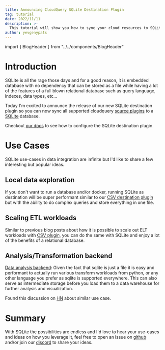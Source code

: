 ```yaml
---
title: Announcing CloudQuery SQLite Destination Plugin
tag: tutorial
date: 2022/11/11
description: >-
  This tutorial will show you how to sync your cloud resources to SQLite database.
author: yevgenypats
---
```


import { BlogHeader } from "../../components/BlogHeader"

<BlogHeader/>

# Introduction

SQLite is all the rage those days and for a good reason, it is embedded database with no dependency that can be stored as a file while having a lot of the features of a full blown relational database such as query language, indexes, data types, etc…

Today I'm excited to announce the release of our new SQLite destination plugin so you can now sync all supported cloudquery [source plugins](../docs/plugins/sources) to a [SQLite](https://www.sqlite.org/index.html) database.

Checkout [our docs](../docs/recipes/destinations/sqlite) to see how to configure the SQLite destination plugin.

# Use Cases

SQLite use-cases in data integration are infinite but I'd like to share a few interesting but popular ideas.

## Local data exploration

If you don't want to run a database and/or docker, running SQLite as destination will be super performant similar to our [CSV destination plugin](../docs/recipes/destinations/csv) but with the ability to do complex queries and store everything in one file.

## Scaling ETL workloads

Similar to previous blog posts about how it is possible to scale out ELT workloads with [CSV plugin](./scaling-out-elt-with-cq-and-csv), you can do the same with SQLite and enjoy a lot of the benefits of a relational database.

## Analysis/Transformation backend

[Data analysis backend](https://www.sqlite.org/whentouse.html): Given the fact that sqlite is just a file it is easy and performant to actually run various transform workloads from python, or any other language you prefer as sqlite is supported everywhere. This can also serve as intermediate storage before you load them to a data warehouse for further analysis and visualization.

Found this discussion on [HN](https://news.ycombinator.com/item?id=22153447) about similar use case.

# Summary

With SQLite the possibilities are endless and I'd love to hear your use-cases and ideas on how you leverage it, feel free to open an issue on [github](https://github.com/cloudquery/cloudquery) and/or join our [discord](https://cloudquery.io/discord) to share your ideas.